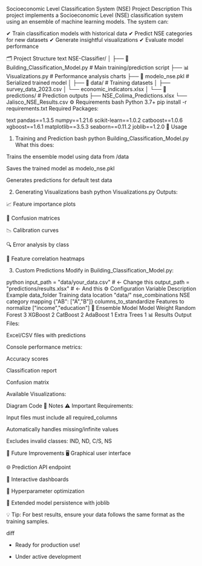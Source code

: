 Socioeconomic Level Classification System (NSE)
Project Description
This project implements a Socioeconomic Level (NSE) classification system using an ensemble of machine learning models. The system can:

✔ Train classification models with historical data
✔ Predict NSE categories for new datasets
✔ Generate insightful visualizations
✔ Evaluate model performance

🗂 Project Structure
text
NSE-Classifier/
│
├── 📜 Building_Classification_Model.py    # Main training/prediction script
├── 📊 Visualizations.py                  # Performance analysis charts
├── 🤖 modelo_nse.pkl                     # Serialized trained model
│
├── 📂 data/                              # Training datasets
│   ├── survey_data_2023.csv
│   └── economic_indicators.xlsx
│
└── 📂 predictions/                       # Prediction outputs
    ├── NSE_Colima_Predictions.xlsx
    └── Jalisco_NSE_Results.csv
⚙️ Requirements
bash
Python 3.7+
pip install -r requirements.txt
Required Packages:

text
pandas==1.3.5
numpy==1.21.6
scikit-learn==1.0.2
catboost==1.0.6
xgboost==1.6.1
matplotlib==3.5.3
seaborn==0.11.2
joblib==1.2.0
🚀 Usage
1. Training and Prediction
bash
python Building_Classification_Model.py
What this does:

Trains the ensemble model using data from /data

Saves the trained model as modelo_nse.pkl

Generates predictions for default test data

2. Generating Visualizations
bash
python Visualizations.py
Outputs:

📈 Feature importance plots

🧮 Confusion matrices

📉 Calibration curves

🔍 Error analysis by class

🔗 Feature correlation heatmaps

3. Custom Predictions
Modify in Building_Classification_Model.py:

python
input_path = "data/your_data.csv"   # ← Change this
output_path = "predictions/results.xlsx"  # ← And this
⚙️ Configuration
Variable	Description	Example
data_folder	Training data location	"data/"
nse_combinations	NSE category mapping	{"AB": ["A","B"]}
columns_to_standardize	Features to normalize	["income","education"]
🤖 Ensemble Model
Model	Weight
Random Forest	3
XGBoost	2
CatBoost	2
AdaBoost	1
Extra Trees	1
📊 Results
Output Files:

Excel/CSV files with predictions

Console performance metrics:

Accuracy scores

Classification report

Confusion matrix

Available Visualizations:

Diagram
Code
📝 Notes
⚠️ Important Requirements:

Input files must include all required_columns

Automatically handles missing/infinite values

Excludes invalid classes: IND, ND, C/S, NS

🔮 Future Improvements
🖥️ Graphical user interface

🌐 Prediction API endpoint

🎨 Interactive dashboards

🔧 Hyperparameter optimization

🧩 Extended model persistence with joblib

💡 Tip: For best results, ensure your data follows the same format as the training samples.

diff
+ Ready for production use!
- Under active development
